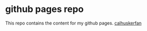 # github pages repo

This repo contains the content for my github pages. [calhuskerfan](https://calhuskerfan.github.io/)
